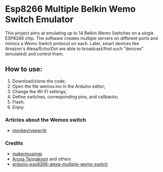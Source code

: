 # Esp8266 Multiple Belkin Wemo Switch Emulator

This project aims at emulating up to 14 Belkin Wemo Switches on a single ESP8266 chip. 
The software creates multiple servers on different ports and mimics a Wemo Switch protocol on each. 
Later, smart devices like Amazon's Alexa/Echo/Dot are able to broadcast/find such "devices"(emulated) and control them.

## How to use:
1. Download/clone the code;
2. Open the file wemos.ino in the Arduino editor;
2. Change the WI-FI settings;
3. Define switches, corresponding pins, and callbacks;
3. Flash;
4. Enjoy.



### Articles about the Wemos switch

* [monkeytypewritr](https://medium.com/@monkeytypewritr/amazon-echo-esp8266-iot-a42076daafa5#.oc4od1xa0)


### Credits

- [makermusings](https://github.com/makermusings/fauxmo)
- [Aruna Tennakoon](https://github.com/kakopappa) and others
- [arduino-esp8266-alexa-multiple-wemo-switch](https://github.com/kakopappa/arduino-esp8266-alexa-multiple-wemo-switch)
